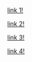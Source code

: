 [link 1!](http://google.com)

[link 2!](http://bing.com) 

[link 3!](http://amazon.com) 

[link 4!](http://reddit.com) 
